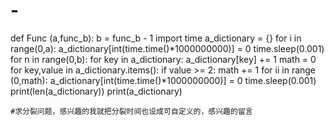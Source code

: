 # -


def Func (a,func_b):
    b = func_b - 1
    import time
    a_dictionary = {}
    for i in range(0,a):
        a_dictionary[int(time.time()*1000000000)] = 0
        time.sleep(0.001)
    for n in range(0,b):
        for key in a_dictionary:
            a_dictionary[key] += 1
        math = 0
        for key,value in a_dictionary.items():
            if value >= 2:
                math += 1
        for ii in range (0,math):
            a_dictionary[int(time.time()*1000000000)] = 0
            time.sleep(0.001)
    print(len(a_dictionary))
    print(a_dictionary)

    #求分裂问题，感兴趣的我就把分裂时间也设成可自定义的，感兴趣的留言
